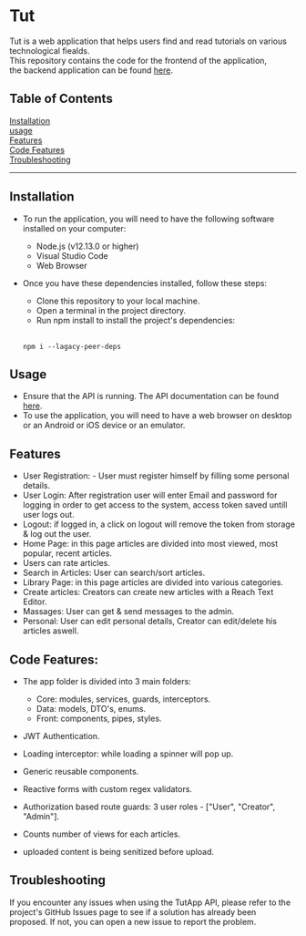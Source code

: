 # Tut

Tut is a web application that helps users find and read tutorials on various technological fiealds.<br> 
This repository contains the code for the frontend of the application,<br>
the backend application can be found <a href="https://github.com/yehonatan604/TutApp">here</a>.

## Table of Contents

[Installation](#installation) <br>
[usage](#usage) <br>
[Features](#features) <br>
[Code Features](#code-features) <br>
[Troubleshooting](#troubleshooting)

---

## Installation

- To run the application, you will need to have the following software installed on your computer:

  - Node.js (v12.13.0 or higher)
  - Visual Studio Code
  - Web Browser

- Once you have these dependencies installed, follow these steps:

  - Clone this repository to your local machine.
  - Open a terminal in the project directory.
  - Run npm install to install the project's dependencies:
  
  <br>
  
  ```
  npm i --lagacy-peer-deps
  
  ```

## Usage

- Ensure that the API is running. The API documentation can be found <a href="https://github.com/yehonatan604/TutApp">here</a>.
- To use the application, you will need to have a web browser on desktop or an Android or iOS device or an emulator. 

## Features

- User Registration: - User must register himself by filling some personal details.
- User Login: After registration user will enter Email and password for logging in order to get access to the system, access token saved untill user logs out.
- Logout: if logged in, a click on logout will remove the token from storage & log out the user.
- Home Page: in this page articles are divided into most viewed, most popular, recent articles.
- Users can rate articles.
- Search in Articles: User can search/sort articles.
- Library Page: in this page articles are divided into various categories.
- Create articles: Creators can create new articles with a Reach Text Editor.
- Massages: User can get & send messages to the admin.
- Personal: User can edit personal details, Creator can edit/delete his articles aswell.

## Code Features:

- The app folder is divided into 3 main folders:

  - Core: modules, services, guards, interceptors.
  - Data: models, DTO's, enums.
  - Front: components, pipes, styles.
  
- JWT Authentication.
- Loading interceptor: while loading a spinner will pop up.
- Generic reusable components.
- Reactive forms with custom regex validators.
- Authorization based route guards: 3 user roles - ["User", "Creator", "Admin"].
- Counts number of views for each articles.
- uploaded content is being senitized before upload.

## Troubleshooting
If you encounter any issues when using the TutApp API, please refer to the project's GitHub Issues page to see if a solution has already been proposed. If not, you can open a new issue to report the problem.
